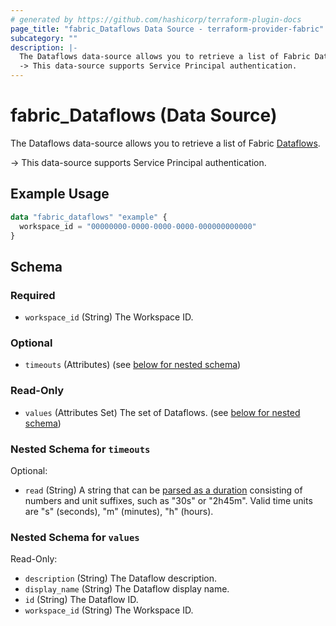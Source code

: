 ```yaml
---
# generated by https://github.com/hashicorp/terraform-plugin-docs
page_title: "fabric_Dataflows Data Source - terraform-provider-fabric"
subcategory: ""
description: |-
  The Dataflows data-source allows you to retrieve a list of Fabric Dataflows https://learn.microsoft.com/rest/api/fabric/articles/item-management/definitions/dataflow-definition.
  -> This data-source supports Service Principal authentication.
---
```


# fabric_Dataflows (Data Source)

The Dataflows data-source allows you to retrieve a list of Fabric [Dataflows](https://learn.microsoft.com/rest/api/fabric/articles/item-management/definitions/dataflow-definition).

-> This data-source supports Service Principal authentication.

## Example Usage

```terraform
data "fabric_dataflows" "example" {
  workspace_id = "00000000-0000-0000-0000-000000000000"
}
```

<!-- schema generated by tfplugindocs -->
## Schema

### Required

- `workspace_id` (String) The Workspace ID.

### Optional

- `timeouts` (Attributes) (see [below for nested schema](#nestedatt--timeouts))

### Read-Only

- `values` (Attributes Set) The set of Dataflows. (see [below for nested schema](#nestedatt--values))

<a id="nestedatt--timeouts"></a>

### Nested Schema for `timeouts`

Optional:

- `read` (String) A string that can be [parsed as a duration](https://pkg.go.dev/time#ParseDuration) consisting of numbers and unit suffixes, such as "30s" or "2h45m". Valid time units are "s" (seconds), "m" (minutes), "h" (hours).

<a id="nestedatt--values"></a>

### Nested Schema for `values`

Read-Only:

- `description` (String) The Dataflow description.
- `display_name` (String) The Dataflow display name.
- `id` (String) The Dataflow ID.
- `workspace_id` (String) The Workspace ID.
